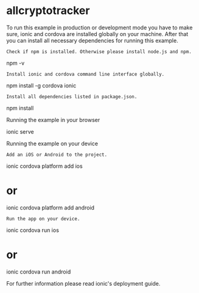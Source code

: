 # allcryptotracker

To run this example in production or development mode you have to make sure, ionic and cordova are installed globally on your machine. After that you can install all necessary dependencies for running this example.

    Check if npm is installed. Otherwise please install node.js and npm.

npm -v

    Install ionic and cordova command line interface globally.

npm install -g cordova ionic

    Install all dependencies listed in package.json.

npm install

Running the example in your browser

ionic serve

Running the example on your device

    Add an iOS or Android to the project.

ionic cordova platform add ios 
# or 
ionic cordova platform add android

    Run the app on your device.

ionic cordova run ios
# or
ionic cordova run android

For further information please read ionic's deployment guide.
